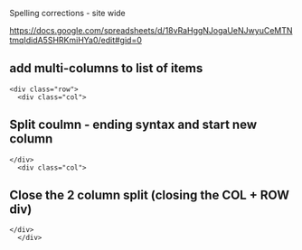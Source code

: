 
Spelling corrections - site wide 

<https://docs.google.com/spreadsheets/d/18vRaHggNJogaUeNJwyuCeMTNtmqIdidA5SHRKmiHYa0/edit#gid=0>


## add multi-columns to list of items

```markup
<div class="row">
  <div class="col">  
```


## Split coulmn - ending syntax and start new column

```markup
</div>
  <div class="col">  
```


## Close the 2 column split (closing the COL + ROW div)

```markup
</div>
  </div>  
```



